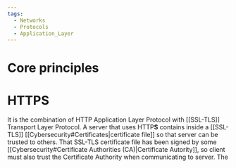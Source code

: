 ```yaml
---
tags:
  - Networks
  - Protocols
  - Application_Layer
---
```

# Core principles
# HTTPS
It is the combination of HTTP Application Layer Protocol with [[SSL-TLS]] Transport Layer Protocol.
A server that uses HTTP**S** contains inside a [[SSL-TLS]] [[Cybersecurity#Certificates|certificate file]] so that server can be trusted to others. That SSL-TLS certificate file has been signed by some [[Cybersecurity#Certificate Authorities (CA)|Certificate Autority]], so client must also trust the Certificate Authority when communicating to server.
The 
